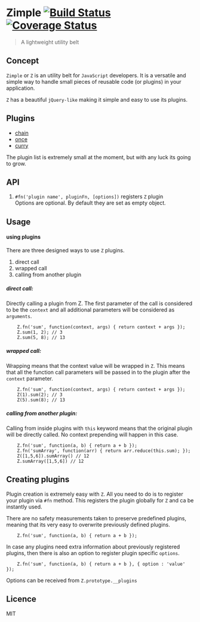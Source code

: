 # Zimple [![Build Status](https://travis-ci.org/kirstein/zimple.png)](https://travis-ci.org/kirstein/zimple) [![Coverage Status](https://coveralls.io/repos/kirstein/zimple/badge.png)](https://coveralls.io/r/kirstein/zimple)

> A lightweight utility belt

## Concept

`Zimple` or `Z` is an utility belt for `JavaScript` developers. It is a versatile and simple way to handle small pieces of reusable code (or plugins) in your application.  

`Z` has a beautiful `jQuery-like` making it simple and easy to use its plugins.

## Plugins

* [chain](https://github.com/kirstein/zimple/tree/master/plugins/chain)
* [once](https://github.com/kirstein/zimple/tree/master/plugins/once)
* [curry](https://github.com/kirstein/zimple/tree/master/plugins/curry)

The plugin list is extremely small at the moment, but with any luck its going to grow.

## API

1. `#fn('plugin name', pluginFn, [options])` registers `Z` plugin  
    Options are optional. By default they are set as empty object.


## Usage
#### using plugins

There are three designed ways to use `Z` plugins.

1. direct call
2. wrapped call
3. calling from another plugin

##### direct call:

Directly calling a plugin from Z. The first parameter of the call is considered to be the `context` and all additional parameters will be considered as `arguments`.

```
    Z.fn('sum', function(context, args) { return context + args });
    Z.sum(1, 2); // 3
    Z.sum(5, 8); // 13
```

##### wrapped call:
Wrapping means that the context value will be wrapped in `Z`.
This means that all the function call parameters will be passed in to the plugin after the `context` parameter.

```
    Z.fn('sum', function(context, args) { return context + args });
    Z(1).sum(2); // 3
    Z(5).sum(8); // 13
```

##### calling from another plugin:

Calling from inside plugins with `this` keyword means that the original plugin will be directly called. No context prepending will happen in this case.

```
    Z.fn('sum', function(a, b) { return a + b });
    Z.fn('sumArray', function(arr) { return arr.reduce(this.sum); });
    Z([1,5,6]).sumArray() // 12
    Z.sumArray([1,5,6]) // 12
```


## Creating plugins

Plugin creation is extremely easy with `Z`. All you need to do is to register your plugin via `#fn` method. This registers the plugin globally for `Z` and ca be instantly used.

There are no safety measurements taken to preserve predefined plugins, meaning that its very easy to overwrite previously defined plugins.

```
    Z.fn('sum', function(a, b) { return a + b });
```

In case any plugins need extra information about previously registered plugins, then there is also an option to register plugin specific `options`.

```
    Z.fn('sum', function(a, b) { return a + b }, { option : 'value' });
```

Options can be received from `Z.prototype.__plugins`


## Licence

MIT